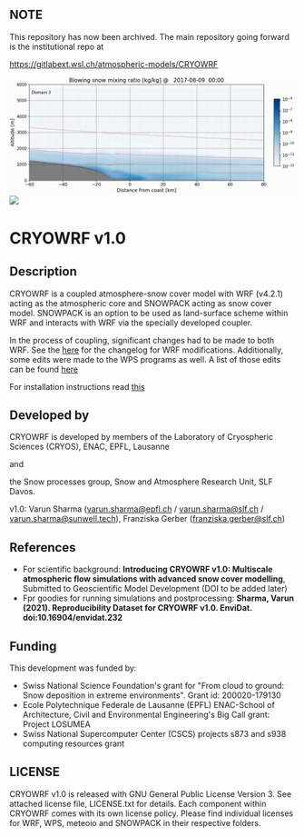 ## NOTE

This repository has now been archived. The main repository going forward is the institutional repo at 

https://gitlabext.wsl.ch/atmospheric-models/CRYOWRF
 

![](./gifs/blowing_snow_antarctica.gif)
![](./gifs/blowing_snow_alps.gif)

# CRYOWRF v1.0

## Description

CRYOWRF is a coupled atmosphere-snow cover model with WRF (v4.2.1) acting as the atmospheric core and SNOWPACK acting as snow cover model. SNOWPACK is an option to be used as land-surface scheme within WRF and interacts with WRF via the specially developed coupler.

In the process of coupling, significant changes had to be made to both WRF. See the [here](changelog_WRF.md) for the changelog for WRF modifications.
Additionally, some edits were made to the WPS programs as well. A list of those edits can be found [here](changelog_WPS.md)

For installation instructions read [this](INSTALL.md)

## Developed by

CRYOWRF is developed by members of the Laboratory of Cryospheric Sciences (CRYOS), ENAC, EPFL, Lausanne

and

the Snow processes group, Snow and Atmosphere Research Unit, SLF Davos.

v1.0: Varun Sharma (varun.sharma@epfl.ch / varun.sharma@slf.ch / varun.sharma@sunwell.tech), Franziska Gerber (franziska.gerber@slf.ch)

## References

- For scientific background: **Introducing CRYOWRF v1.0: Multiscale atmospheric flow simulations with advanced snow cover modelling**, Submitted to Geoscientific Model Development (DOI to be added later)
- Fpr goodies for running simulations and postprocessing: **Sharma, Varun (2021). Reproducibility Dataset for CRYOWRF v1.0. EnviDat. doi:10.16904/envidat.232**

## Funding

This development was funded by:

- Swiss National Science Foundation's grant for "From cloud to ground: Snow deposition in extreme environments". Grant id: 200020-179130
- Ecole Polytechnique Federale de Lausanne (EPFL) ENAC-School of Architecture, Civil and Environmental Engineering's Big Call grant: Project LOSUMEA
- Swiss National Supercomputer Center (CSCS) projects s873 and s938 computing resources grant

## LICENSE

CRYOWRF v1.0 is released with GNU General Public License Version 3. See attached license file, LICENSE.txt for details.
Each component within CRYOWRF comes with its own license policy. Please find individual licenses for WRF, WPS, meteoio and SNOWPACK in their respective folders.
